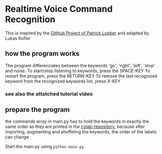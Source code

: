 # Realtime Voice Command Recognition

This is inspired by the [GitHub Project of Patrick Loeber](https://github.com/AssemblyAI-Examples/realtime-voice-command-recognition) and adapted by Lukas Kofler

## how the program works
The program differenciates between the keywords 'go', 'right', 'left', 'stop' and noise.
To start/stop listening to keywords, press the SPACE-KEY
To restart the program, press the RETURN-KEY
To remove the last recognized keyword from the recognized keywords list, press X-KEY

### see also the attatched tutorial video

## prepare the program
the commands array in main.py has to hold the keywords in exactly the same order as they are printed in the [colab-repository](https://colab.research.google.com/drive/17YWAlm38g1Nx-prpqqwo4MSdd9fVdDI9?usp=sharing), because after importing, augmenting and shuffeling the keywords, the order of the labels can change

Start the main.py using ```python main.py```
